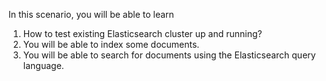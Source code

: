 In this scenario, you will be able to learn 

1. How to test existing Elasticsearch cluster up and running? 
2. You will be able to index some documents.
3. You will be able to search for documents using the Elasticsearch query language.